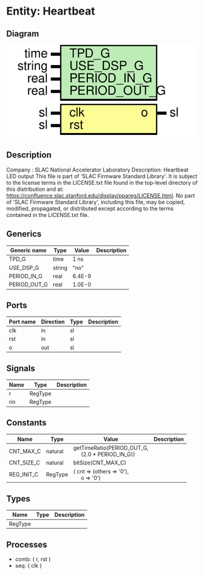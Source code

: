 # Entity: Heartbeat

## Diagram

![Diagram](Heartbeat.svg "Diagram")
## Description

Company    : SLAC National Accelerator Laboratory
Description: Heartbeat LED output
This file is part of 'SLAC Firmware Standard Library'.
It is subject to the license terms in the LICENSE.txt file found in the
top-level directory of this distribution and at:
   https://confluence.slac.stanford.edu/display/ppareg/LICENSE.html.
No part of 'SLAC Firmware Standard Library', including this file,
may be copied, modified, propagated, or distributed except according to
the terms contained in the LICENSE.txt file.
## Generics

| Generic name | Type   | Value  | Description |
| ------------ | ------ | ------ | ----------- |
| TPD_G        | time   | 1 ns   |             |
| USE_DSP_G    | string | "no"   |             |
| PERIOD_IN_G  | real   | 6.4E-9 |             |
| PERIOD_OUT_G | real   | 1.0E-0 |             |
## Ports

| Port name | Direction | Type | Description |
| --------- | --------- | ---- | ----------- |
| clk       | in        | sl   |             |
| rst       | in        | sl   |             |
| o         | out       | sl   |             |
## Signals

| Name | Type    | Description |
| ---- | ------- | ----------- |
| r    | RegType |             |
| rin  | RegType |             |
## Constants

| Name       | Type    | Value                                                                                  | Description |
| ---------- | ------- | -------------------------------------------------------------------------------------- | ----------- |
| CNT_MAX_C  | natural |  getTimeRatio(PERIOD_OUT_G,<br><span style="padding-left:20px"> (2.0 * PERIOD_IN_G))   |             |
| CNT_SIZE_C | natural |  bitSize(CNT_MAX_C)                                                                    |             |
| REG_INIT_C | RegType |  (       cnt => (others => '0'),<br><span style="padding-left:20px">       o   => '0') |             |
## Types

| Name    | Type | Description |
| ------- | ---- | ----------- |
| RegType |      |             |
## Processes
- comb: ( r, rst )
- seq: ( clk )
